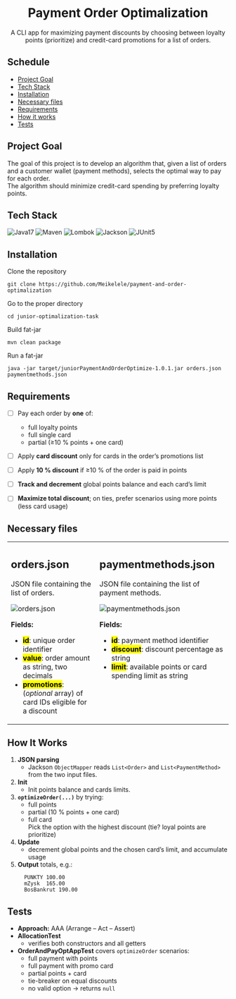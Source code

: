 <div align="center">
<h1 align="center">Payment Order Optimalization</h1>

  <p align="center">
    A CLI app for maximizing payment discounts by choosing between loyalty points (prioritize) and credit-card promotions for a list of orders. 
  </p>
</div>


## Schedule
  - [Project Goal](#project-goal)
  - [Tech Stack](#tech-stack)
  - [Installation](#installation)
  - [Necessary files](#necessary-files)
  - [Requirements](#requirements)
  - [How it works](#how-it-works)
  - [Tests](#tests)

## Project Goal
The goal of this project is to develop an algorithm that, given a list of orders and a customer wallet (payment methods), selects the optimal way to pay for each order.  
The algorithm should minimize credit-card spending by preferring loyalty points.



## Tech Stack
![Java17](https://img.shields.io/badge/-Java17-ffffff?style=flat-square&logo=openjdk&logoColor=000000) 
![Maven](https://img.shields.io/badge/-ApacheMaven-C71A36?style=flat-square&logo=apachemaven&logoColor=000000)
![Lombok](https://img.shields.io/badge/-Lombok-FFFF66?style=flat-square)
![Jackson](https://img.shields.io/badge/-JacksonDatabind-FF9900?style=flat-square) 
![JUnit5](https://img.shields.io/badge/-JUnit5-25A162?style=flat-square&logo=junit5&logoColor=000000)



## Installation

Clone the repository 
```
git clone https://github.com/Meikelele/payment-and-order-optimalization
```
Go to the proper directory
```
cd junior-optimalization-task
```
Build fat-jar
```
mvn clean package
```
Run a fat-jar
```
java -jar target/juniorPaymentAndOrderOptimize-1.0.1.jar orders.json paymentmethods.json
```


## Requirements
- [ ] Pay each order by **one** of:
  - full loyalty points  
  - full single card  
  - partial (≥10 % points + one card)
- [ ] Apply **card discount** only for cards in the order’s promotions list  
- [ ] Apply **10 % discount** if ≥10 % of the order is paid in points  
- [ ] **Track and decrement** global points balance and each card’s limit  
- [ ] **Maximize total discount**; on ties, prefer scenarios using more points (less card usage)  



## Necessary files
<table>
  <tr>
    <td valign="top">
      
## orders.json
      
JSON file containing the list of orders.

![orders.json](https://github.com/user-attachments/assets/11690193-55be-478e-be08-a454ca1382ea)

**Fields:**
- <mark>**id**</mark>: unique order identifier
- <mark>**value**</mark>: order amount as string, two decimals
- <mark>**promotions**</mark>: (_optional_ array) of card IDs eligible for a discount
    </td>
    <td valign="top">
    
## paymentmethods.json

JSON file containing the list of payment methods.

![paymentmethods.json](https://github.com/user-attachments/assets/e50e24cc-dfc9-4de5-9590-6e32b83c1a61)

**Fields:**
- <mark>**id**</mark>: payment method identifier
- <mark>**discount**</mark>: discount percentage as string
- <mark>**limit**</mark>: available points or card spending limit as string
    </td>
  </tr>
</table>



## How It Works
1. **JSON parsing** 
    - Jackson `ObjectMapper` reads `List<Order>` and `List<PaymentMethod>` from the two input files.  
2. **Init**
    - Init points balance and cards limits.  
3. **`optimizeOrder(...)`**  by trying:
    - full points
    - partial (10 % points + one card)
    - full card  
Pick the option with the highest discount (tie? loyal points are prioritize)  
4. **Update**
    -  decrement global points and the chosen card’s limit, and accumulate usage
6. **Output** totals, e.g.:
   ```
     PUNKTY 100.00
     mZysk  165.00
     BosBankrut 190.00
     ```
   


## Tests

- **Approach:** AAA (Arrange – Act – Assert)  
- **AllocationTest**  
  - verifies both constructors and all getters  
- **OrderAndPayOptAppTest** covers `optimizeOrder` scenarios:  
  - full payment with points  
  - full payment with promo card  
  - partial points + card  
  - tie-breaker on equal discounts  
  - no valid option → returns `null`
